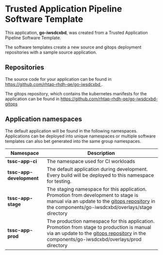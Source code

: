 # Trusted Application Pipeline Software Template

This application, **go-iwsdcxbd**, was created from a Trusted Application Pipeline Software Template.

The software templates create a new source and gitops deployment repositories with a sample source application. 

## Repositories

The source code for your application can be found in [https://github.com/rhtap-rhdh-qe/go-iwsdcxbd ](https://github.com/rhtap-rhdh-qe/go-iwsdcxbd ).
 
The gitops repository, which contains the kubernetes manifests for the application can be found in 
[https://github.com/rhtap-rhdh-qe/go-iwsdcxbd-gitops ](https://github.com/rhtap-rhdh-qe/go-iwsdcxbd-gitops ) 

## Application namespaces 

The default application will be found in the following namespaces. Applications can be deployed into unique namespaces or multiple software templates can also bet generated into the same group namespaces.  

|  Namespace   |  Description   |  
| -------- | -------- |
| **tssc-app-ci** | The namespace used for CI workloads |
| **tssc-app-development** | The default application during development. Every build will be deployed to this namespace for testing. |
| **tssc-app-stage** | The staging namespace for this application. Promotion from development to stage is manual via an update to the [gitops repository](https://github.com/rhtap-rhdh-qe/go-iwsdcxbd-gitops ) in the components/go-iwsdcxbd/overlays/stage directory |
| **tssc-app-prod** | The production namespace for this application. Promotion from stage to production is manual via an update to the [gitops repository](https://github.com/rhtap-rhdh-qe/go-iwsdcxbd-gitops ) in the components/go-iwsdcxbd/overlays/prod directory |